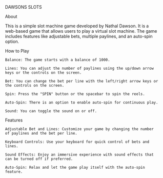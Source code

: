 

DAWSONS SLOTS

About

This is a simple slot machine game developed by Nathal Dawson. It is a web-based game that allows users to play a virtual slot machine. The game includes features like adjustable bets, multiple paylines, and an auto-spin option.

How to Play

    Balance: The game starts with a balance of 1000.

    Lines: You can adjust the number of paylines using the up/down arrow keys or the controls on the screen.

    Bet: You can change the bet per line with the left/right arrow keys or the controls on the screen.

    Spin: Press the "SPIN" button or the spacebar to spin the reels.

    Auto-Spin: There is an option to enable auto-spin for continuous play.

    Sound: You can toggle the sound on or off.

Features

    Adjustable Bet and Lines: Customize your game by changing the number of paylines and the bet per line.

    Keyboard Controls: Use your keyboard for quick control of bets and lines.

    Sound Effects: Enjoy an immersive experience with sound effects that can be turned off if preferred.

    Auto-Spin: Relax and let the game play itself with the auto-spin feature.
